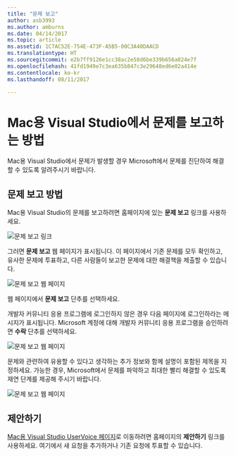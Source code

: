 ```yaml
---
title: "문제 보고"
author: asb3993
ms.author: amburns
ms.date: 04/14/2017
ms.topic: article
ms.assetid: 1C7AC52E-754E-473F-A5B5-00C3A40DAACD
ms.translationtype: HT
ms.sourcegitcommit: e2b7ff9126e1cc38ac2e58d6be339b656a024e7f
ms.openlocfilehash: 41fd1949e7c3ea635b847c3e29648ed6e02a414e
ms.contentlocale: ko-kr
ms.lasthandoff: 08/11/2017

---
```


# <a name="how-to-report-a-problem-in-visual-studio-for-mac"></a>Mac용 Visual Studio에서 문제를 보고하는 방법

Mac용 Visual Studio에서 문제가 발생할 경우 Microsoft에서 문제를 진단하여 해결할 수 있도록 알려주시기 바랍니다. 

## <a name="how-to-report-a-problem"></a>문제 보고 방법

Mac용 Visual Studio의 문제를 보고하려면 홈페이지에 있는 **문제 보고** 링크를 사용하세요.

![문제 보고 링크](media/report-problem-image1.png)

그러면 **문제 보고** 웹 페이지가 표시됩니다. 이 페이지에서 기존 문제를 모두 확인하고, 유사한 문제에 투표하고, 다른 사람들이 보고한 문제에 대한 해결책을 제출할 수 있습니다.

![문제 보고 웹 페이지](media/report-problem-image2.png)

웹 페이지에서 **문제 보고** 단추를 선택하세요. 

개발자 커뮤니티 응용 프로그램에 로그인하지 않은 경우 다음 페이지에 로그인하라는 메시지가 표시됩니다. Microsoft 계정에 대해 개발자 커뮤니티 응용 프로그램을 승인하려면 **수락** 단추를 선택하세요.

![문제 보고 웹 페이지](media/report-problem-image3.png)

문제와 관련하여 유용할 수 있다고 생각하는 추가 정보와 함께 설명이 포함된 제목을 지정하세요. 가능한 경우, Microsoft에서 문제를 파악하고 최대한 빨리 해결할 수 있도록 재연 단계를 제공해 주시기 바랍니다.

![문제 보고 웹 페이지](media/report-problem-image4.png)

## <a name="provide-a-suggestion"></a>제안하기

[Mac용 Visual Studio UserVoice 페이지](https://visualstudio.uservoice.com/forums/563332-visual-studio-for-mac)로 이동하려면 홈페이지의 **제안하기** 링크를 사용하세요. 여기에서 새 요청을 추가하거나 기존 요청에 투표할 수 있습니다.
